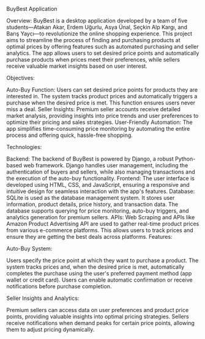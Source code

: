 BuyBest Application

Overview: BuyBest is a desktop application developed by a team of five students—Atakan Akar, Erdem Uğurlu, Asya Ünal, Seçkin Alp Kargı, and Barış Yaycı—to revolutionize the online shopping experience. This project aims to streamline the process of finding and purchasing products at optimal prices by offering features such as automated purchasing and seller analytics. The app allows users to set desired price points and automatically purchase products when prices meet their preferences, while sellers receive valuable market insights based on user interest.

Objectives:

Auto-Buy Function: Users can set desired price points for products they are interested in. The system tracks product prices and automatically triggers a purchase when the desired price is met. This function ensures users never miss a deal.
Seller Insights: Premium seller accounts receive detailed market analysis, providing insights into price trends and user preferences to optimize their pricing and sales strategies.
User-Friendly Automation: The app simplifies time-consuming price monitoring by automating the entire process and offering quick, hassle-free shopping.

Technologies:

Backend: The backend of BuyBest is powered by Django, a robust Python-based web framework. Django handles user management, including the authentication of buyers and sellers, while also managing transactions and the execution of the auto-buy functionality.
Frontend: The user interface is developed using HTML, CSS, and JavaScript, ensuring a responsive and intuitive design for seamless interaction with the app's features.
Database: SQLite is used as the database management system. It stores user information, product details, price history, and transaction data. The database supports querying for price monitoring, auto-buy triggers, and analytics generation for premium sellers.
APIs: Web Scraping and APIs like Amazon Product Advertising API are used to gather real-time product prices from various e-commerce platforms. This allows users to track prices and ensure they are getting the best deals across platforms.
Features:

Auto-Buy System:

Users specify the price point at which they want to purchase a product.
The system tracks prices and, when the desired price is met, automatically completes the purchase using the user's preferred payment method (app wallet or credit card).
Users can enable automatic confirmation or receive notifications before purchase completion.

Seller Insights and Analytics:

Premium sellers can access data on user preferences and product price points, providing valuable insights into optimal pricing strategies.
Sellers receive notifications when demand peaks for certain price points, allowing them to adjust pricing dynamically.




